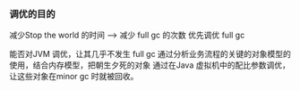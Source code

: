 ### 调优的目的
减少Stop the world 的时间 ——> 减少 full gc 的次数
优先调优 full gc 

能否对JVM 调优，让其几乎不发生 full gc
通过分析业务流程的关键的对象模型的使用，结合内存模型，把朝生夕死的对象
通过在Java 虚拟机中的配比参数调优，让这些对象在minor gc 时就被回收。